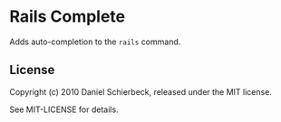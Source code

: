 Rails Complete
==============

Adds auto-completion to the `rails` command.


License
-------

Copyright (c) 2010 Daniel Schierbeck, released under the MIT license.

See MIT-LICENSE for details.
